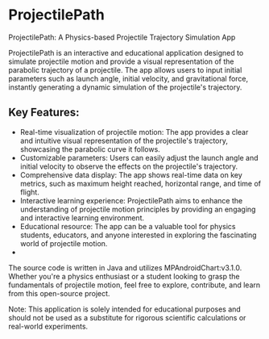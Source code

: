 # ProjectilePath
ProjectilePath: A Physics-based Projectile Trajectory Simulation App

ProjectilePath is an interactive and educational application designed to simulate projectile motion and provide a visual representation of the parabolic trajectory of a projectile. The app allows users to input initial parameters such as launch angle, initial velocity, and gravitational force, instantly generating a dynamic simulation of the projectile's trajectory.

## Key Features:

* Real-time visualization of projectile motion: The app provides a clear and intuitive visual representation of the projectile's trajectory, showcasing the parabolic curve it follows.
* Customizable parameters: Users can easily adjust the launch angle and initial velocity to observe the effects on the projectile's trajectory.
* Comprehensive data display: The app shows real-time data on key metrics, such as maximum height reached, horizontal range, and time of flight.
* Interactive learning experience: ProjectilePath aims to enhance the understanding of projectile motion principles by providing an engaging and interactive learning environment.
* Educational resource: The app can be a valuable tool for physics students, educators, and anyone interested in exploring the fascinating world of projectile motion.
* 
The source code is written in Java and utilizes MPAndroidChart:v3.1.0. Whether you're a physics enthusiast or a student looking to grasp the fundamentals of projectile motion, feel free to explore, contribute, and learn from this open-source project.

Note: This application is solely intended for educational purposes and should not be used as a substitute for rigorous scientific calculations or real-world experiments.
